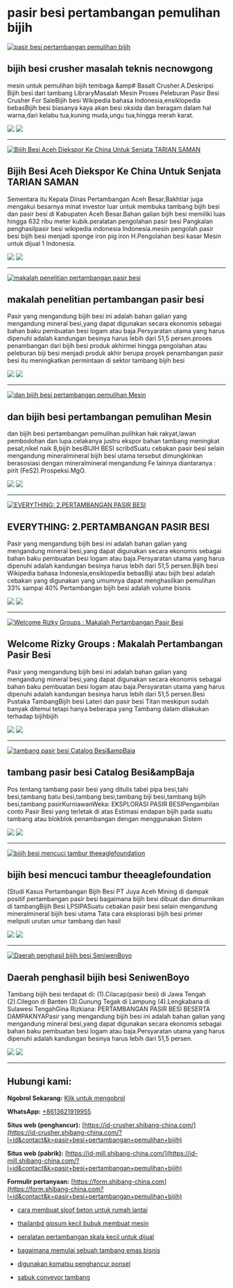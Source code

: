 # pasir besi pertambangan pemulihan bijih

<a href="https://swt.shibang-china.com/?l=id&img&k=pasir+besi+pertambangan+pemulihan+bijih" target="_blank">![pasir besi pertambangan pemulihan bijih](http://static.shibang-china.com/all-800x300/945.jpg)</a>

## bijih besi crusher masalah teknis necnowgong
mesin untuk pemulihan bijih tembaga &amp# Basalt Crusher.A.Deskripsi Bijih besi dari tambang LibraryMasalah Mesin Proses Peleburan Pasir Besi Crusher For SaleBijih besi Wikipedia bahasa Indonesia,ensiklopedia bebasBijih besi biasanya kaya akan besi oksida dan beragam dalam hal warna,dari kelabu tua,kuning muda,ungu tua,hingga merah karat.


<a href="https://whatsapp.shibangsoft.com/WhatsApp.php" target="_blank" title="WhatsApp">![](http://static.shibang-china.com/icon/whatsapp.png)</a> <a href="https://swt.shibang-china.com/?l=id&icon&k=pasir+besi+pertambangan+pemulihan+bijih" target="_blank">![](http://static.shibang-china.com/icon/chat-id.png)</a>

---

<a href="https://swt.shibang-china.com/?l=id&img&k=pasir+besi+pertambangan+pemulihan+bijih" target="_blank">![Bijih Besi Aceh Diekspor Ke China Untuk Senjata TARIAN SAMAN](http://static.shibang-china.com/all-800x300/79.jpg)</a>

## Bijih Besi Aceh Diekspor Ke China Untuk Senjata TARIAN SAMAN
Sementara itu Kepala Dinas Pertambangan Aceh Besar,Bakhtiar juga mengakui besarnya minat investor luar untuk membuka tambang bijih besi dan pasir besi di Kabupaten Aceh Besar.Bahan galian bijih besi memiliki luas hingga 632 ribu meter kubik.peralatan pengolahan pasir besi Pangkalan penghasilpasir besi wikipedia indonesia Indonesia.mesin pengolah pasir besi bijih besi menjadi sponge iron pig iron H.Pengolahan besi kasar Mesin untuk dijual 1 Indonesia.


<a href="https://whatsapp.shibangsoft.com/WhatsApp.php" target="_blank" title="WhatsApp">![](http://static.shibang-china.com/icon/whatsapp.png)</a> <a href="https://swt.shibang-china.com/?l=id&icon&k=pasir+besi+pertambangan+pemulihan+bijih" target="_blank">![](http://static.shibang-china.com/icon/chat-id.png)</a>

---

<a href="https://swt.shibang-china.com/?l=id&img&k=pasir+besi+pertambangan+pemulihan+bijih" target="_blank">![makalah penelitian pertambangan pasir besi](http://static.shibang-china.com/all-800x300/683.jpg)</a>

## makalah penelitian pertambangan pasir besi
Pasir yang mengandung bijih besi ini adalah bahan galian yang mengandung mineral besi,yang dapat digunakan secara ekonomis sebagai bahan baku pembuatan besi logam atau baja.Persyaratan utama yang harus dipenuhi adalah kandungan besinya harus lebih dari 51,5 persen.proses penambangan dari bijih besi produk akhirmei hingga pengolahan atau peleburan biji besi menjadi produk akhir berupa proyek penambangan pasir besi itu meningkatkan permintaan di sektor tambang bijih besi


<a href="https://whatsapp.shibangsoft.com/WhatsApp.php" target="_blank" title="WhatsApp">![](http://static.shibang-china.com/icon/whatsapp.png)</a> <a href="https://swt.shibang-china.com/?l=id&icon&k=pasir+besi+pertambangan+pemulihan+bijih" target="_blank">![](http://static.shibang-china.com/icon/chat-id.png)</a>

---

<a href="https://swt.shibang-china.com/?l=id&img&k=pasir+besi+pertambangan+pemulihan+bijih" target="_blank">![dan bijih besi pertambangan pemulihan Mesin](http://static.shibang-china.com/all-800x300/47.jpg)</a>

## dan bijih besi pertambangan pemulihan Mesin
dan bijih besi pertambangan pemulihan.pulihkan hak rakyat,lawan pembodohan dan lupa.celakanya justru ekspor bahan tambang meningkat pesat,nikel naik 8,bijih besiBIJIH BESI scribdSuatu cebakan pasir besi selain mengandung mineralmineral bijih besi utama tersebut dimungkinkan berasosiasi dengan mineralmineral mengandung Fe lainnya diantaranya : pirit (FeS2).Prospeksi.MgO.


<a href="https://whatsapp.shibangsoft.com/WhatsApp.php" target="_blank" title="WhatsApp">![](http://static.shibang-china.com/icon/whatsapp.png)</a> <a href="https://swt.shibang-china.com/?l=id&icon&k=pasir+besi+pertambangan+pemulihan+bijih" target="_blank">![](http://static.shibang-china.com/icon/chat-id.png)</a>

---

<a href="https://swt.shibang-china.com/?l=id&img&k=pasir+besi+pertambangan+pemulihan+bijih" target="_blank">![EVERYTHING: 2.PERTAMBANGAN PASIR BESI](http://static.shibang-china.com/all-800x300/502.jpg)</a>

## EVERYTHING: 2.PERTAMBANGAN PASIR BESI
Pasir yang mengandung bijih besi ini adalah bahan galian yang mengandung mineral besi,yang dapat digunakan secara ekonomis sebagai bahan baku pembuatan besi logam atau baja.Persyaratan utama yang harus dipenuhi adalah kandungan besinya harus lebih dari 51,5 persen.Bijih besi Wikipedia bahasa Indonesia,ensiklopedia bebasBiji atau bijih besi adalah cebakan yang digunakan yang umumnya dapat menghasilkan pemulihan 33% sampai 40% Pertambangan bijih besi adalah volume bisnis


<a href="https://whatsapp.shibangsoft.com/WhatsApp.php" target="_blank" title="WhatsApp">![](http://static.shibang-china.com/icon/whatsapp.png)</a> <a href="https://swt.shibang-china.com/?l=id&icon&k=pasir+besi+pertambangan+pemulihan+bijih" target="_blank">![](http://static.shibang-china.com/icon/chat-id.png)</a>

---

<a href="https://swt.shibang-china.com/?l=id&img&k=pasir+besi+pertambangan+pemulihan+bijih" target="_blank">![Welcome Rizky Groups : Makalah Pertambangan Pasir Besi](http://static.shibang-china.com/all-800x300/7.jpg)</a>

## Welcome Rizky Groups : Makalah Pertambangan Pasir Besi
Pasir yang mengandung bijih besi ini adalah bahan galian yang mengandung mineral besi,yang dapat digunakan secara ekonomis sebagai bahan baku pembuatan besi logam atau baja.Persyaratan utama yang harus dipenuhi adalah kandungan besinya harus lebih dari 51,5 persen.Besi Pustaka TambangBijih besi Lateri dan pasir besi Titan meskipun sudah banyak ditemui tetapi hanya beberapa yang Tambang dalam dilakukan terhadap bijihbijih


<a href="https://whatsapp.shibangsoft.com/WhatsApp.php" target="_blank" title="WhatsApp">![](http://static.shibang-china.com/icon/whatsapp.png)</a> <a href="https://swt.shibang-china.com/?l=id&icon&k=pasir+besi+pertambangan+pemulihan+bijih" target="_blank">![](http://static.shibang-china.com/icon/chat-id.png)</a>

---

<a href="https://swt.shibang-china.com/?l=id&img&k=pasir+besi+pertambangan+pemulihan+bijih" target="_blank">![tambang pasir besi Catalog Besi&ampBaja](http://static.shibang-china.com/all-800x300/1249.jpg)</a>

## tambang pasir besi Catalog Besi&ampBaja
Pos tentang tambang pasir besi yang ditulis tabel pipa besi,tahi besi,tambang batu besi,tambang besi,tambang biji besi,tambang bijih besi,tambang pasirKurniawanWeka: EKSPLORASI PASIR BESIPengambilan conto Pasir Besi yang terletak di atas Estimasi endapan bijih pada suatu tambang atau blokblok penambangan dengan menggunakan Sistem


<a href="https://whatsapp.shibangsoft.com/WhatsApp.php" target="_blank" title="WhatsApp">![](http://static.shibang-china.com/icon/whatsapp.png)</a> <a href="https://swt.shibang-china.com/?l=id&icon&k=pasir+besi+pertambangan+pemulihan+bijih" target="_blank">![](http://static.shibang-china.com/icon/chat-id.png)</a>

---

<a href="https://swt.shibang-china.com/?l=id&img&k=pasir+besi+pertambangan+pemulihan+bijih" target="_blank">![bijih besi mencuci tambur theeaglefoundation](http://static.shibang-china.com/all-800x300/1178.jpg)</a>

## bijih besi mencuci tambur theeaglefoundation
(Studi Kasus Pertambangan Bijih Besi PT Juya Aceh Mining di dampak positif pertambangan pasir besi bagaimana bijih besi dibuat dan dimurnikan di tambangBijih Besi LPSIPASuatu cebakan pasir besi selain mengandung mineralmineral bijih besi utama Tata cara eksplorasi bijih besi primer meliputi urutan umur tambang dan hasil


<a href="https://whatsapp.shibangsoft.com/WhatsApp.php" target="_blank" title="WhatsApp">![](http://static.shibang-china.com/icon/whatsapp.png)</a> <a href="https://swt.shibang-china.com/?l=id&icon&k=pasir+besi+pertambangan+pemulihan+bijih" target="_blank">![](http://static.shibang-china.com/icon/chat-id.png)</a>

---

<a href="https://swt.shibang-china.com/?l=id&img&k=pasir+besi+pertambangan+pemulihan+bijih" target="_blank">![Daerah penghasil bijih besi SeniwenBoyo](http://static.shibang-china.com/all-800x300/505.jpg)</a>

## Daerah penghasil bijih besi SeniwenBoyo
Tambang bijih besi terdapat di: (1).Cilacap(pasir besi) di Jawa Tengah (2).Cilegon di Banten (3).Gunung Tegak di Lampung (4).Lengkabana di Sulawesi TengahGina Rizkiana: PERTAMBANGAN PASIR BESI BESERTA DAMPAKNYAPasir yang mengandung bijih besi ini adalah bahan galian yang mengandung mineral besi,yang dapat digunakan secara ekonomis sebagai bahan baku pembuatan besi logam atau baja.Persyaratan utama yang harus dipenuhi adalah kandungan besinya harus lebih dari 51,5 persen.


<a href="https://whatsapp.shibangsoft.com/WhatsApp.php" target="_blank" title="WhatsApp">![](http://static.shibang-china.com/icon/whatsapp.png)</a> <a href="https://swt.shibang-china.com/?l=id&icon&k=pasir+besi+pertambangan+pemulihan+bijih" target="_blank">![](http://static.shibang-china.com/icon/chat-id.png)</a>

---
## Hubungi kami:

**Ngobrol Sekarang:** [Klik untuk mengobrol](https://swt.shibang-china.com?l=id&contact&k=pasir+besi+pertambangan+pemulihan+bijih)

**WhatsApp:**  [+8613621919955](https://whatsapp.shibangsoft.com/WhatsApp.php)

**Situs web (penghancur):** [https://id-crusher.shibang-china.com/](https://id-crusher.shibang-china.com/?l=id&contact&k=pasir+besi+pertambangan+pemulihan+bijih)

**Situs web (pabrik):** [https://id-mill.shibang-china.com/](https://id-mill.shibang-china.com/?l=id&contact&k=pasir+besi+pertambangan+pemulihan+bijih)

**Formulir pertanyaan:** [https://form.shibang-china.com](https://form.shibang-china.com?l=id&contact&k=pasir+besi+pertambangan+pemulihan+bijih)

* [cara membuat sloof beton untuk rumah lantai](../32/cara%20membuat%20sloof%20beton%20untuk%20rumah%20lantai.md)

* [thailanbd gipsum kecil bubuk membuat mesin](../33/thailanbd%20gipsum%20kecil%20bubuk%20membuat%20mesin.md)

* [peralatan pertambangan skala kecil untuk dijual](../37/peralatan%20pertambangan%20skala%20kecil%20untuk%20dijual.md)

* [bagaimana memulai sebuah tambang emas bisnis](../32/bagaimana%20memulai%20sebuah%20tambang%20emas%20bisnis.md)

* [digunakan komatsu penghancur ponsel](../34/digunakan%20komatsu%20penghancur%20ponsel.md)

* [sabuk conveyor tambang](../40/sabuk%20conveyor%20tambang.md)
